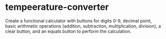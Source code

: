 # tempeerature-converter
Create a functional calculator with buttons for digits 0-9, decimal point, basic arithmetic operations (addition, subtraction, multiplication, division), a clear button, and an equals button to perform the calculation.
